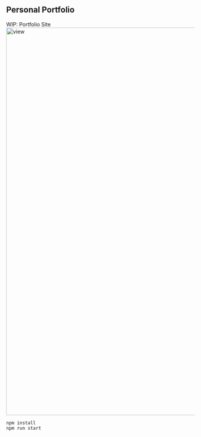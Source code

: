 ## Personal Portfolio

WIP: Portfolio Site
<img width="1033" alt="view" src="https://github.com/blacwh/PorfolioSite/assets/35067089/117bce6e-cd39-4d56-a11b-c039993a91fd">

```
npm install
npm run start
```
